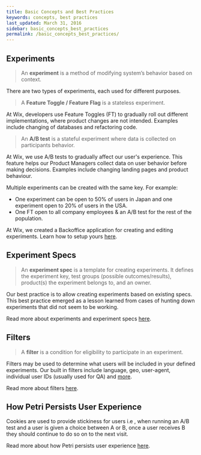 ```yaml
---
title: Basic Concepts and Best Practices
keywords: concepts, best practices
last_updated: March 31, 2016
sidebar: basic_concepts_best_practices
permalink: /basic_concepts_best_practices/
---
```


## Experiments

> An **experiment** is a method of modifying system’s behavior based on context.

There are two types of experiments, each used for different purposes.

> A **Feature Toggle / Feature Flag** is a stateless experiment.

At Wix, developers use Feature Toggles (FT) to gradually roll out different implementations, where product changes are not intended. Examples include changing of databases and refactoring code.

> An **A/B test** is a stateful experiment where data is collected on participants behavior.

At Wix, we use A/B tests to gradually affect our user's experience. This feature helps our Product Managers collect data on user behavior before making decisions. Examples include changing landing pages and product behaviour.

Multiple experiments can be created with the same key. For example:

- One experiment can be open to 50% of users in Japan and one experiment open to 20% of users in the USA.
- One FT open to all company employees & an A/B test for the rest of the population.

At Wix, we created a Backoffice application for creating and editing experiments. Learn how to setup yours [here]({{site.data.urls.creating_a_petri_backoffice_app.url}}).

## Experiment Specs

> An **experiment spec** is a template for creating experiments. It defines the experiment key, test groups (possible outcomes/results), product(s) the experiment belongs to, and an owner.

Our best practice is to allow creating experiments based on existing specs. This best practice emerged as a lesson learned from cases of hunting down experiments that did not seem to be working. 

Read more about experiments and experiment specs [here]({{site.data.urls.experiments.url}}).

## Filters

> A **filter** is a condition for eligibility to participate in an experiment.

Filters may be used to determine what users will be included in your defined experiments. Our built in filters include language, geo, user-agent, individual user IDs (usually used for QA) and [more]({{site.data.urls.builtin_filters.url}}). 

Read more about filters [here]({{site.data.urls.filters.url}}).


## How Petri Persists User Experience

Cookies are used to provide stickiness for users i.e , when running an A/B test and a user is given a choice between A or B, once a user receives B they should continue to do so on to the next visit.

Read more about how Petri persists user experience [here]({{site.data.urls.user_experience_persistence.url}}).


